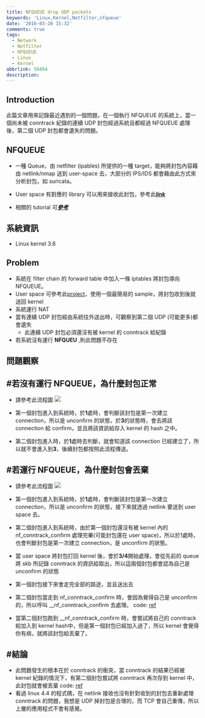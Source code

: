 ```yaml
---
title: NFQUEUE drop UDP packets
keywords: 'Linux,Kernel,Netfilter,nfqueue'
date: '2016-03-20 15:32'
comments: true
tags:
  - Network
  - Netfilter
  - NFQUEUE
  - Linux
  - Kernel
abbrlink: 56894
description:
---
```


## Introduction
此篇文章用來記錄最近遇到的一個問題，在一個執行 NFQUEUE 的系統上，當一個尚未被 conntrack 紀錄的連續 UDP 封包經過系統且都經過 NFQUEUE 處理後，第二個 UDP 封包都會遺失的問題。

## NFQUEUE
- 一種 Queue，由 netfilter (ipables) 所提供的一種 target，能夠將封包內容藉由 netlink/nmap 送到 user-space 去，大部分的 IPS/IDS 都會藉由此方式來分析封包，如 suricata。
- User space 有對應的 library 可以用來接收此封包，參考此[***link***](http://www.netfilter.org/projects/libnetfilter_queue/)
- 相關的 tutorial 可[***參考***](https://home.regit.org/netfilter-en/using-nfqueue-and-libnetfilter_queue/)

    <!--more-->

## 系統資訊
- Linux kernel 3.6

## Problem
- 系統在 filter chain 的 forward table 中加入一條 iptables 將封包導向 NFQUEUE。
- User space 可參考此[project](https://github.com/irontec/netfilter-nfqueue-samples)，使用一個最簡易的 sample，將封包收到後就送回 kernel
- 系統運行 NAT
- 當有連續 UDP 封包經由系統往外送出時，可觀察到第二個 UDP (可能更多)都會遺失
	- 此連續 UDP 封包必須還沒有被 kernel 的 conntrack 給紀錄
- 若系統沒有運行 **NFQUEU** ,則此問題不存在

## 問題觀察
## #若沒有運行 NFQUEUE，為什麼封包正常
- 請參考此流程圖
![](https://lh3.googleusercontent.com/-zE8ZORw-gM4/Vu7F8Cu-WSI/AAAAAAAAFKk/zVj-3sFOErg8Jrnn0XHOewe5-m5QjmGggCCo/s806-Ic42/without_nfqueue.png)
- 第一個封包進入到系統時，於**1**處時，會判斷該封包是第一次建立 connection，所以是 unconfirm 的狀態，於**3**的狀態時，會去將該 connection 給 confirm，並且將該資訊給存入 kernel 的 hash 之中。

- 第二個封包進入時，於**1**處時去判斷，就會知道該 connection 已經建立了，所以就不會進入到**3**，後續封包都按照此流程傳送。


## #若運行 NFQUEUE，為什麼封包會丟棄
- 請參考此流程圖
![](https://lh3.googleusercontent.com/-timTg7c3jfU/Vu7GBU6s6vI/AAAAAAAAFKo/amgicDdly0EjTI8faCi8D3jg1HSk2vNWwCCo/s1106-Ic42/with_nfqueu.png)
- 第一個封包進入到系統時，於**1**處時，會判斷該封包是第一次建立 connection，所以是 unconfirm 的狀態，接下來就透過 netlink 要送到 user space 去。

- 第二個封包進入到系統時，由於第一個封包還沒有被 kernel 內的 nf_conntrack_confirm 處理完畢(可能封包還在 user space)，所以於1處時，也會判斷封包是第一次建立 connection，是 unconfirm 的狀態。

- 當 user space 將封包打回 kernel 後，會於**3/4**開始處理，會從先前的 queue 將 skb 所記錄 conntrack 的資訊給取出，所以這兩個封包都會認為自己是 unconfirm 的狀態

- 第一個封包接下來會走完全部的路途，並且送出去

- 第二個封包當走到 nf_conntrack_confirm 時，會因為覺得自己是 unconfirm 的，所以呼叫 __nf_conntrack_confirm 去處理。
	code: [ref](https://git.kernel.org/cgit/linux/kernel/git/stable/linux-stable.git/tree/include/net/netfilter/nf_conntrack_core.h#n69)

- 當第二個封包跑到 __nf_conntrack_confirm 時，會嘗試將自己的 conntrack 給加入到 kernel hash中，但是第一個封包已經加入過了，所以 kernel 會覺得你有病，就將該封包給丟棄了。

## #結論
- 此問題發生的根本在於 conntrack 的衝突，當 conntrack 的結果已經被 kernel 紀錄的情況下，有第二個封包嘗試將 conntrack 再次存到 kernel 中，此封包就會被丟棄
	code:  [ref](https://git.kernel.org/cgit/linux/kernel/git/stable/linux-stable.git/tree/net/netfilter/nf_conntrack_core.c?h=linux-3.6.y#n511)
- 看過 linux 4.4 的程式碼，在 netlink 接收也沒有針對收到的封包去重新處理 conntrack 的問題，我想是 UDP 掉封包是合理的，而 TCP 會自己重傳，所以上層的應用程式不會有感覺。
